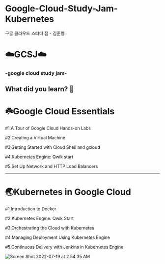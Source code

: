 # Google-Cloud-Study-Jam-Kubernetes
구글 클라우드 스터디 잼 - 김준형


# ☁️GCSJ☁️

### -google cloud study jam-

## What did you learn? 🤩

# ☘️Google Cloud Essentials

#1.A Tour of Google Cloud Hands-on Labs

#2.Creating a Virtual Machine

#3.Getting Started with Cloud Shell and gcloud

#4.Kubernetes Engine: Qwik start

#5.Set Up Network and HTTP Load Balancers

---

# 🌏Kubernetes in Google Cloud

#1.Introduction to Docker

#2.Kubernetes Engine: Qwik Start

#3.Orchestrating the Cloud with Kubernetes

#4.Managing Deployment Using Kubernetes Engine

#5.Continuous Delivery with Jenkins in Kubernetes Engine


![Screen Shot 2022-07-19 at 2 54 35 AM](https://user-images.githubusercontent.com/52617204/179576921-76749054-afb5-4080-9d21-1e7749a58ddb.png)

